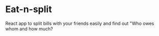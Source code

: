 # Eat-n-split
React app to split bills with your friends easily and find out "Who owes whom and how much?

